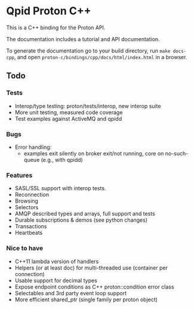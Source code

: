 # Qpid Proton C++

This is a C++ binding for the Proton API.

The documentation includes a tutorial and API documentation.

To generate the documentation go to your build directory, run `make
docs-cpp`, and open `proton-c/bindings/cpp/docs/html/index.html` in a
browser.

## Todo

### Tests

- Interop/type testing: proton/tests/interop, new interop suite
- More unit testing, measured code coverage
- Test examples against ActiveMQ and qpidd

### Bugs

- Error handling:
  - examples exit silently on broker exit/not running, core on
    no-such-queue (e.g., with qpidd)

### Features

- SASL/SSL support with interop tests.
- Reconnection
- Browsing
- Selectors
- AMQP described types and arrays, full support and tests
- Durable subscriptions & demos (see python changes)
- Transactions
- Heartbeats

### Nice to have

- C++11 lambda version of handlers
- Helpers (or at least doc) for multi-threaded use (container per connection)
- Usable support for decimal types
- Expose endpoint conditions as C++ proton::condition error class
- Selectables and 3rd party event loop support
- More efficient shared_ptr (single family per proton object)
